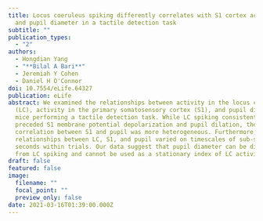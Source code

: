 ```yaml
---
title: Locus coeruleus spiking differently correlates with S1 cortex activity
  and pupil diameter in a tactile detection task
subtitle: ""
publication_types:
  - "2"
authors:
  - Hongdian Yang
  - "**Bilal A Bari**"
  - Jeremiah Y Cohen
  - Daniel H O'Connor
doi: 10.7554/eLife.64327
publication: eLife
abstract: We examined the relationships between activity in the locus coeruleus
  (LC), activity in the primary somatosensory cortex (S1), and pupil diameter in
  mice performing a tactile detection task. While LC spiking consistently
  preceded S1 membrane potential depolarization and pupil dilation, the
  correlation between S1 and pupil was more heterogeneous. Furthermore, the
  relationships between LC, S1, and pupil varied on timescales of sub-seconds to
  seconds within trials. Our data suggest that pupil diameter can be dissociated
  from LC spiking and cannot be used as a stationary index of LC activity.
draft: false
featured: false
image:
  filename: ""
  focal_point: ""
  preview_only: false
date: 2021-03-16T01:39:00.000Z
---
```

